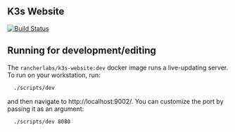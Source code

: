 K3s Website
------------
[![Build Status](https://drone-publish.rancher.io/api/badges/rancherlabs/k3s-website/status.svg)](https://drone-publish.rancher.io/rancherlabs/k3s-website)


## Running for development/editing

The `rancherlabs/k3s-website:dev` docker image runs a live-updating server.  To run on your workstation, run:

```bash
  ./scripts/dev
```

and then navigate to http://localhost:9002/.  You can customize the port by passing it as an argument:

```bash
  ./scripts/dev 8080
```
